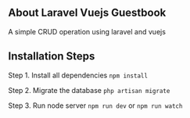 

## About Laravel Vuejs Guestbook

A simple CRUD operation using laravel and vuejs

## Installation Steps

Step 1. Install all dependencies
```npm install```

Step 2. Migrate the database
```php artisan migrate```

Step 3. Run node server
```npm run dev```
or
```npm run watch```

